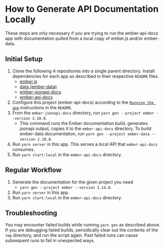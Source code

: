 # How to Generate API Documentation Locally

These steps are only necessary if you are trying to run the ember-api-docs
app with documentation pulled from a local copy of ember.js and/or ember-data.


## Initial Setup

1. Clone the following 4 repositories into a single parent directory. Install dependencies for each app as described in their respective `README` files.
   - [ember.js](https://github.com/emberjs/ember.js)
   - [data (ember-data)](https://github.com/emberjs/data)
   - [ember-jsonapi-docs](https://github.com/ember-learn/ember-jsonapi-docs)
   - [ember-api-docs](https://github.com/ember-learn/ember-api-docs)
1. Configure this project (ember-api-docs) according to the [`Running the app`](README.md#running-the-app) instructions in the `README`.
1. From the `ember-jsonapi-docs` directory, run `yarn gen --project ember --version 2.18.0`.
    - This command runs the Ember documentation build, generates jsonapi output, copies it to the `ember-api-docs` directory. To build ember-data documentation, run `yarn gen --project ember-data --version 2.18.0`.
1. Run `yarn server` in this app. This serves a local API that `ember-api-docs` consumes.
1. Run `yarn start:local` in the `ember-api-docs` directory.

## Regular Workflow

1. Generate the documentation for the given project you need
    - `yarn gen --project ember --version 3.14.0`.
1. Run `yarn server` in this app.
1. Run `yarn start:local` in the `ember-api-docs` directory.

## Troubleshooting

You may encounter failed builds while running `yarn gen` as described above.
If you are debugging failed builds, periodically clear out the contents of the `tmp` directory, and run the script again. Past failed runs can cause subsequent runs to fail in unexpected ways.
